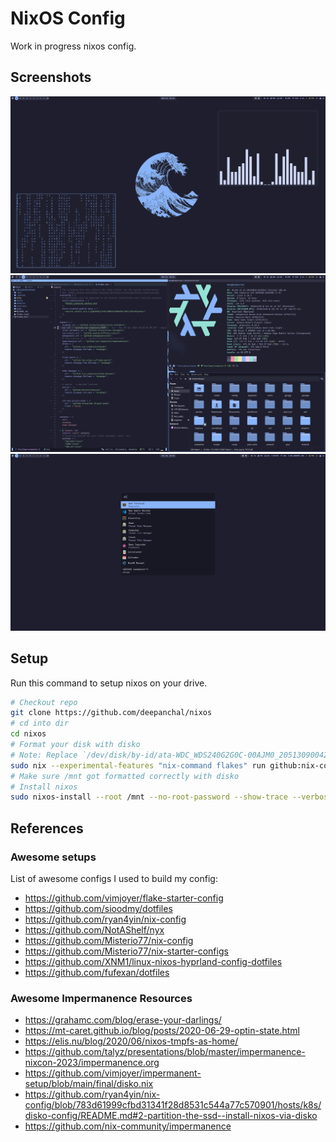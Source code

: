 # NixOS Config

Work in progress nixos config.

## Screenshots

![screenshot1](.github/assets/ss1.png)
![screenshot2](.github/assets/ss2.png)
![screenshot3](.github/assets/ss3.png)

## Setup

Run this command to setup nixos on your drive. 

```bash
# Checkout repo
git clone https://github.com/deepanchal/nixos
# cd into dir
cd nixos
# Format your disk with disko
# Note: Replace `/dev/disk/by-id/ata-WDC_WDS240G2G0C-00AJM0_205130900427` with your drive to format it with disko and install nixos on the drive.
sudo nix --experimental-features "nix-command flakes" run github:nix-community/disko -- --mode disko ./hosts/zephyrion/disk-config.nix --arg device '"/dev/disk/by-id/ata-WDC_WDS240G2G0C-00AJM0_205130900427"'
# Make sure /mnt got formatted correctly with disko
# Install nixos
sudo nixos-install --root /mnt --no-root-password --show-trace --verbose --flake .#zephyrion
```

## References

### Awesome setups

List of awesome configs I used to build my config:

- https://github.com/vimjoyer/flake-starter-config
- https://github.com/sioodmy/dotfiles
- https://github.com/ryan4yin/nix-config
- https://github.com/NotAShelf/nyx
- https://github.com/Misterio77/nix-config
- https://github.com/Misterio77/nix-starter-configs
- https://github.com/XNM1/linux-nixos-hyprland-config-dotfiles
- https://github.com/fufexan/dotfiles

### Awesome Impermanence Resources

- https://grahamc.com/blog/erase-your-darlings/
- https://mt-caret.github.io/blog/posts/2020-06-29-optin-state.html
- https://elis.nu/blog/2020/06/nixos-tmpfs-as-home/
- https://github.com/talyz/presentations/blob/master/impermanence-nixcon-2023/impermanence.org
- https://github.com/vimjoyer/impermanent-setup/blob/main/final/disko.nix
- https://github.com/ryan4yin/nix-config/blob/783d61999cfbd31341f28d8531c544a77c570901/hosts/k8s/disko-config/README.md#2-partition-the-ssd--install-nixos-via-disko
- https://github.com/nix-community/impermanence
